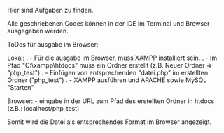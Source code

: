 Hier sind Aufgaben zu finden.

Alle geschriebenen Codes können in der IDE im Terminal und Browser ausgegeben werden.

ToDos für ausgabe im Browser:

  Lokal:
    . - Für die ausgabe im Browser, muss XAMPP installiert sein.
    . - Im Pfad "C:\xampp\htdocs\" muss ein Ordner erstellt (z.B. Neuer Ordner => "php_test")
    . - Einfügen von entsprechenden "datei.php" im erstellten Ordner ("php_test")
    . - XAMPP ausführen und APACHE sowie MySQL "Starten"

  Browser:
    - eingabe in der URL zum Pfad des erstellten Ordner in htdocs (z.B.:  localhost/php_test)

Somit wird die Datei als entsprechendes Format im Browser angezeigt.
